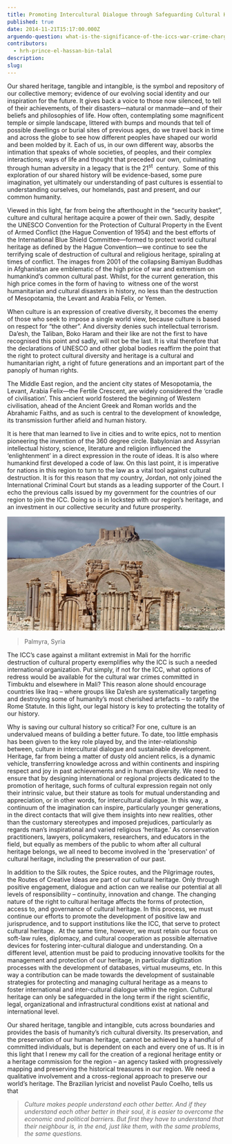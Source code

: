 ```yaml
---
title: Promoting Intercultural Dialogue through Safeguarding Cultural Heritage
published: true
date: 2014-11-21T15:17:00.000Z
arguendo-question: what-is-the-significance-of-the-iccs-war-crime-charges-of-attacks-on-cultural-property-in-mali
contributors:
  - hrh-prince-el-hassan-bin-talal
description:
slug:
---
```



Our shared heritage, tangible and intangible, is the symbol and repository of our collective memory; evidence of our evolving social identity and our inspiration for the future. It gives back a voice to those now silenced, to tell of their achievements, of their disasters—natural or manmade—and of their beliefs and philosophies of life. How often, contemplating some magnificent temple or simple landscape, littered with bumps and mounds that tell of possible dwellings or burial sites of previous ages, do we travel back in time and across the globe to see how different peoples have shaped our world and been molded by it. Each of us, in our own different way, absorbs the intimation that speaks of whole societies, of peoples, and their complex interactions; ways of life and thought that preceded our own, culminating through human adversity in a legacy that is the 21<sup>st</sup>  century.  Some of this exploration of our shared history will be evidence-based, some pure imagination, yet ultimately our understanding of past cultures is essential to understanding ourselves, our homelands, past and present, and our common humanity.

Viewed in this light, far from being the afterthought in the “security basket”, culture and cultural heritage acquire a power of their own. Sadly, despite the UNESCO Convention for the Protection of Cultural Property in the Event of Armed Conflict (the Hague Convention of 1954) and the best efforts of the International Blue Shield Committee—formed to protect world cultural heritage as defined by the Hague Convention—we continue to see the terrifying scale of destruction of cultural and religious heritage, spiraling at times of conflict. The images from 2001 of the collapsing Bamiyan Buddhas in Afghanistan are emblematic of the high price of war and extremism on humankind’s common cultural past. Whilst, for the current generation, this high price comes in the form of having to  witness one of the worst humanitarian and cultural disasters in history, no less than the destruction of Mesopotamia, the Levant and Arabia Felix, or Yemen.

When culture is an expression of creative diversity, it becomes the enemy of those who seek to impose a single world view, because culture is based on respect for “the other”. And diversity denies such intellectual terrorism.  Da’esh, the Taliban, Boko Haram and their like are not the first to have recognised this point and sadly, will not be the last. It is vital therefore that the declarations of UNESCO and other global bodies reaffirm the point that the right to protect cultural diversity and heritage is a cultural and humanitarian right, a right of future generations and an important part of the panoply of human rights.

The Middle East region, and the ancient city states of Mesopotamia, the Levant, Arabia Felix—the Fertile Crescent, are widely considered the ‘cradle of civilisation’. This ancient world fostered the beginning of Western civilisation, ahead of the Ancient Greek and Roman worlds and the Abrahamic Faiths, and as such is central to the development of knowledge, its transmission further afield and human history.

It is here that man learned to live in cities and to write epics, not to mention pioneering the invention of the 360 degree circle. Babylonian and Assyrian intellectual history, science, literature and religion influenced the ‘enlightenment’ in a direct expression in the route of ideas. It is also where humankind first developed a code of law. On this last point, it is imperative for nations in this region to turn to the law as a vital tool against cultural destruction. It is for this reason that my country, Jordan, not only joined the International Criminal Court but stands as a leading supporter of the Court. I echo the previous calls issued by my government for the countries of our region to join the ICC. Doing so is in lockstep with our region’s heritage, and an investment in our collective security and future prosperity.

![](/uploads/versions/palmyra---x----1050-549x---.jpg)

> Palmyra, Syria

The ICC’s case against a militant extremist in Mali for the horrific destruction of cultural property exemplifies why the ICC is such a needed international organization. Put simply, if not for the ICC, what options of redress would be available for the cultural war crimes committed in Timbuktu and elsewhere in Mali? This reason alone should encourage countries like Iraq – where groups like Da’esh are systematically targeting and destroying some of humanity’s most cherished artefacts – to ratify the Rome Statute. In this light, our legal history is key to protecting the totality of our history.

Why is saving our cultural history so critical? For one, culture is an undervalued means of building a better future. To date, too little emphasis has been given to the key role played by, and the inter-relationship between, culture in intercultural dialogue and sustainable development. Heritage, far from being a matter of dusty old ancient relics, is a dynamic vehicle, transferring knowledge across and within continents and inspiring respect and joy in past achievements and in human diversity. We need to ensure that by designing international or regional projects dedicated to the promotion of heritage, such forms of cultural expression regain not only their intrinsic value, but their stature as tools for mutual understanding and appreciation, or in other words, for intercultural dialogue. In this way, a continuum of the imagination can inspire, particularly younger generations, in the direct contacts that will give them insights into new realities, other than the customary stereotypes and imposed prejudices, particularly as regards man’s inspirational and varied religious ‘heritage.’ As conservation practitioners, lawyers, policymakers, researchers, and educators in the field, but equally as members of the public to whom after all cultural heritage belongs, we all need to become involved in the 'preservation' of cultural heritage, including the preservation of our past.

In addition to the Silk routes, the Spice routes, and the Pilgrimage routes, the Routes of Creative Ideas are part of our cultural heritage. Only through positive engagement, dialogue and action can we realise our potential at all levels of responsibility – continuity, innovation and change. The changing nature of the right to cultural heritage affects the forms of protection, access to, and governance of cultural heritage. In this process, we must continue our efforts to promote the development of positive law and jurisprudence, and to support institutions like the ICC, that serve to protect cultural heritage.  At the same time, however, we must retain our focus on soft-law rules, diplomacy, and cultural cooperation as possible alternative devices for fostering inter-cultural dialogue and understanding. On a different level, attention must be paid to producing innovative toolkits for the management and protection of our heritage, in particular digitization processes with the development of databases, virtual museums, etc. In this way a contribution can be made towards the development of sustainable strategies for protecting and managing cultural heritage as a means to foster international and inter-cultural dialogue within the region. Cultural heritage can only be safeguarded in the long term if the right scientific, legal, organizational and infrastructural conditions exist at national and international level.

Our shared heritage, tangible and intangible, cuts across boundaries and provides the basis of humanity’s rich cultural diversity. Its preservation, and the preservation of our human heritage, cannot be achieved by a handful of committed individuals, but is dependent on each and every one of us. It is in this light that I renew my call for the creation of a regional heritage entity or a heritage commission for the region – an agency tasked with progressively mapping and preserving the historical treasures in our region. We need a qualitative involvement and a cross-regional approach to preserve our world’s heritage. The Brazilian lyricist and novelist Paulo Coelho, tells us that

> *Culture makes people understand each other better. And if they understand each other better in their soul, it is easier to overcome the economic and political barriers. But first they have to understand that their neighbour is, in the end, just like them, with the same problems, the same questions.*